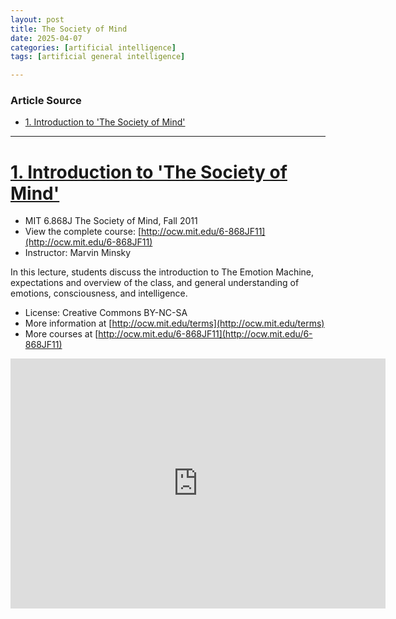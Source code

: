 ```yaml
---
layout: post
title: The Society of Mind
date: 2025-04-07
categories: [artificial intelligence]
tags: [artificial general intelligence]

---
```


### Article Source


* [1. Introduction to 'The Society of Mind'](https://www.youtube.com/watch?v=-pb3z2w9gDg&list=PLUl4u3cNGP61E-vNcDV0w5xpsIBYNJDkU)

---


# [1. Introduction to 'The Society of Mind'](https://www.youtube.com/watch?v=-pb3z2w9gDg&list=PLUl4u3cNGP61E-vNcDV0w5xpsIBYNJDkU)

* MIT 6.868J The Society of Mind, Fall 2011
* View the complete course: [http://ocw.mit.edu/6-868JF11](http://ocw.mit.edu/6-868JF11)
* Instructor: Marvin Minsky

In this lecture, students discuss the introduction to The Emotion Machine, expectations and overview of the class, and general understanding of emotions, consciousness, and intelligence.

* License: Creative Commons BY-NC-SA
* More information at [http://ocw.mit.edu/terms](http://ocw.mit.edu/terms)
* More courses at [http://ocw.mit.edu/6-868JF11](http://ocw.mit.edu/6-868JF11)

<iframe width="600" height="400" src="https://www.youtube.com/embed/-pb3z2w9gDg?si=6t90rUMrv7N_K_JB" title="YouTube video player" frameborder="0" allow="accelerometer; autoplay; clipboard-write; encrypted-media; gyroscope; picture-in-picture; web-share" referrerpolicy="strict-origin-when-cross-origin" allowfullscreen></iframe>